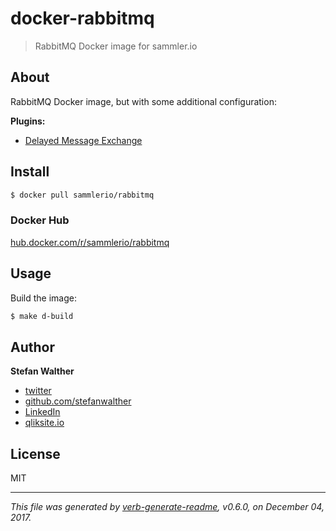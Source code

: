 # docker-rabbitmq

> RabbitMQ Docker image for sammler.io

## About

RabbitMQ Docker image, but with some additional configuration:

**Plugins:**  

- [Delayed Message Exchange](https://github.com/rabbitmq/rabbitmq-delayed-message-exchange)

## Install

```sh
$ docker pull sammlerio/rabbitmq
```

### Docker Hub

[hub.docker.com/r/sammlerio/rabbitmq](https://hub.docker.com/r/sammlerio/rabbitmq/)

## Usage

Build the image:

```sh
$ make d-build
```

## Author
**Stefan Walther**

* [twitter](http://twitter.com/waltherstefan)  
* [github.com/stefanwalther](http://github.com/stefanwalther) 
* [LinkedIn](https://www.linkedin.com/in/stefanwalther/) 
* [qliksite.io](http://qliksite.io)

## License
MIT

***

_This file was generated by [verb-generate-readme](https://github.com/verbose/verb-generate-readme), v0.6.0, on December 04, 2017._

